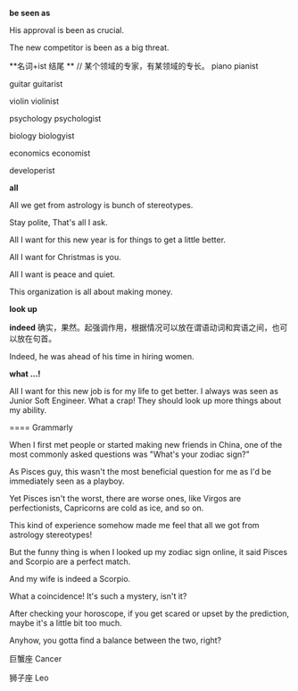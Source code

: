 **be seen as** 

His approval is been as crucial.

The new competitor is been as a big threat.

**名词+ist 结尾 ** // 某个领域的专家，有某领域的专长。
piano pianist

guitar guitarist 

violin violinist

psychology psychologist

biology biologyist 

economics economist

developerist

**all**

All we get from astrology is bunch of stereotypes.

Stay polite, That's all I ask.

All I want for this new year is for things to get a little better.

All I want for Christmas is you.

All I want is peace and quiet.

This organization is all about making money.

**look up**

**indeed**    确实，果然。起强调作用，根据情况可以放在谓语动词和宾语之间，也可以放在句首。

Indeed, he was ahead of his time in hiring women. 

**what  ...!**

 

All I want for this new job is for my life to get better. I always was seen as Junior Soft Engineer. What a crap! They should look up more things about my ability. 



==== Grammarly

When I first met people or started making new friends in China, one of the most commonly asked questions was "What's your zodiac sign?"

As Pisces guy, this wasn't the most beneficial question for me as I'd be immediately seen as a playboy.

Yet Pisces isn't the worst, there are worse ones, like Virgos are perfectionists, Capricorns are cold as ice, and so on.

This kind of experience somehow made me feel that all we got from astrology stereotypes!

But the funny thing is when I looked up my zodiac sign online, it said Pisces and Scorpio are a perfect match.

And my wife is indeed a Scorpio.

What a coincidence! It's such a mystery, isn't it?

After checking your horoscope, if you get scared or upset by the prediction, maybe it's a little bit too much.

Anyhow, you gotta find a balance between the two, right? 





巨蟹座 Cancer 

狮子座 Leo